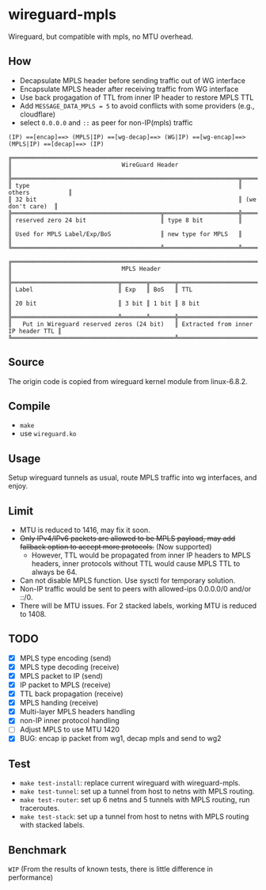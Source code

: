 # wireguard-mpls

Wireguard, but compatible with mpls, no MTU overhead.

## How

- Decapsulate MPLS header before sending traffic out of WG interface
- Encapsulate MPLS header after receiving traffic from WG interface
- Use back progagation of TTL from inner IP header to restore MPLS TTL
- Add `MESSAGE_DATA_MPLS = 5` to avoid conflicts with some providers (e.g., cloudflare)
- select `0.0.0.0` and `::` as peer for non-IP(mpls) traffic

```
(IP) ==[encap]==> (MPLS|IP) ==[wg-decap]==> (WG|IP) ==[wg-encap]==> (MPLS|IP) ==[decap]==> (IP)

╔═══════════════════════════════════════════════════════════════════════════════════╗
║                               WireGuard Header                                    ║
╠════════════════════════════════════════════════════════════════╦══════════════════╣
║ type                                                           ║ others           ║
║ 32 bit                                                         ║ (we don't care)  ║
╠══════════════════════════════════════════╦═════════════════════╬══════════════════╣
║ reserved zero 24 bit                     ║ type 8 bit          ║                  ║
║ Used for MPLS Label/Exp/BoS              ║ new type for MPLS   ║                  ║
╚══════════════════════════════════════════╩═════════════════════╩══════════════════╝

╔═══════════════════════════════════════════════════════════════════════════════════╗
║                               MPLS Header                                         ║
╠══════════════════════════════╦═══════╦═══════╦════════════════════════════════════╣
║ Label                        ║ Exp   ║ BoS   ║ TTL                                ║
║ 20 bit                       ║ 3 bit ║ 1 bit ║ 8 bit                              ║
╠══════════════════════════════╩═══════╩═══════╬════════════════════════════════════╣
║   Put in Wireguard reserved zeros (24 bit)   ║ Extracted from inner IP header TTL ║
╚══════════════════════════════════════════════╩════════════════════════════════════╝
```

## Source

The origin code is copied from wireguard kernel module from linux-6.8.2.

## Compile

- `make`
- use `wireguard.ko`

## Usage

Setup wireguard tunnels as usual, route MPLS traffic into wg interfaces, and enjoy.

## Limit

- MTU is reduced to 1416, may fix it soon.
- ~~Only IPv4/IPv6 packets are allowed to be MPLS payload, may add fallback option to accept more protocols.~~ (Now supported)
  - However, TTL would be propagated from inner IP headers to MPLS headers, inner protocols without TTL would cause MPLS TTL to always be 64.
- Can not disable MPLS function. Use sysctl for temporary solution.
- Non-IP traffic would be sent to peers with allowed-ips 0.0.0.0/0 and/or ::/0.
- There will be MTU issues. For 2 stacked labels, working MTU is reduced to 1408.

## TODO

- [x] MPLS type encoding (send)
- [x] MPLS type decoding (receive)
- [x] MPLS packet to IP (send)
- [x] IP packet to MPLS (receive)
- [x] TTL back propagation (receive)
- [x] MPLS handing (receive)
- [x] Multi-layer MPLS headers handling
- [x] non-IP inner protocol handling
- [ ] Adjust MPLS to use MTU 1420
- [x] BUG: encap ip packet from wg1, decap mpls and send to wg2 

## Test

- `make test-install`: replace current wireguard with wireguard-mpls.
- `make test-tunnel`: set up a tunnel from host to netns with MPLS routing.
- `make test-router`: set up 6 netns and 5 tunnels with MPLS routing, run traceroutes.
- `make test-stack`: set up a tunnel from host to netns with MPLS routing with stacked labels.

## Benchmark

`WIP`
(From the results of known tests, there is little difference in performance)
